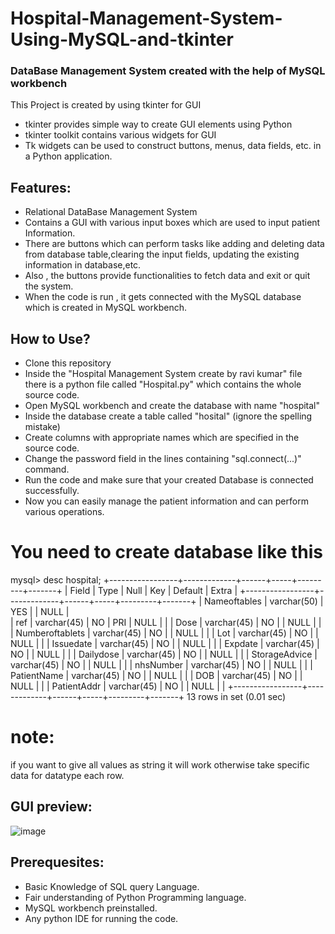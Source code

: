 # Hospital-Management-System-Using-MySQL-and-tkinter
### DataBase Management System created with the help of MySQL workbench



This Project is created by using tkinter for GUI

- tkinter provides simple way to create GUI elements using Python
- tkinter toolkit contains various widgets for GUI
- Tk widgets can be used to construct buttons, menus, data fields, etc. in a Python application.

## Features:

- Relational DataBase Management System
- Contains a GUI with various input boxes which are used to input patient Information.
- There are buttons which can perform tasks like adding and deleting data from database table,clearing the input fields, updating the existing information in database,etc.
- Also , the buttons provide functionalities to fetch data and exit or quit the system.
- When the code is run , it gets connected with the MySQL database which is created in MySQL workbench.



## How to Use?


- Clone this repository
- Inside the "Hospital Management System create by ravi kumar" file there is a python file called "Hospital.py" which contains the whole source code.
- Open MySQL workbench and create the database with name "hospital"
- Inside the database create a table called "hosital" (ignore the spelling mistake)
- Create columns with appropriate names which are specified in the source code.
- Change the password field in the lines containing "sql.connect(...)" command.
- Run the code and make sure that your created Database is connected successfully.
- Now you can easily manage the patient information and can perform various operations.

# You need to create database like this 

mysql> desc hospital;
+-----------------+-------------+------+-----+---------+-------+
| Field           | Type        | Null | Key | Default | Extra |
+-----------------+-------------+------+-----+---------+-------+
| Nameoftables    | varchar(50)        | YES |         | NULL  |       
| ref             | varchar(45) | NO   | PRI | NULL    |       |
| Dose            | varchar(45) | NO   |     | NULL    |       |
| Numberoftablets | varchar(45) | NO   |     | NULL    |       |
| Lot             | varchar(45) | NO   |     | NULL    |       |
| Issuedate       | varchar(45) | NO   |     | NULL    |       |
| Expdate         | varchar(45) | NO   |     | NULL    |       |
| Dailydose       | varchar(45) | NO   |     | NULL    |       |
| StorageAdvice   | varchar(45) | NO   |     | NULL    |       |
| nhsNumber       | varchar(45) | NO   |     | NULL    |       |
| PatientName     | varchar(45) | NO   |     | NULL    |       |
| DOB             | varchar(45) | NO   |     | NULL    |       |
| PatientAddr     | varchar(45) | NO   |     | NULL    |       |
+-----------------+-------------+------+-----+---------+-------+
13 rows in set (0.01 sec)

# note: 
if you want to give all values as string it will work otherwise take specific data for datatype each row.

## GUI preview:
![image](https://user-images.githubusercontent.com/67269209/162787987-9b02a8da-382f-4a96-b594-b73ca459d308.png)



## Prerequesites:
- Basic Knowledge of SQL query Language.
- Fair understanding of Python Programming language.
- MySQL workbench preinstalled.
- Any python IDE for running the code.
